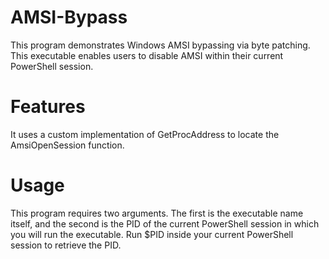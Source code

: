 # AMSI-Bypass
This program demonstrates Windows AMSI bypassing via byte patching. This executable enables users to disable AMSI within their current PowerShell session.

# Features
It uses a custom implementation of GetProcAddress to locate the AmsiOpenSession function.

# Usage
This program requires two arguments. The first is the executable name itself, and the second is the PID of the current PowerShell session in which you will run the executable. Run $PID inside your current PowerShell session to retrieve the PID.
